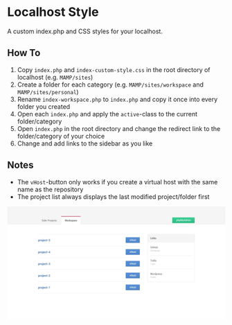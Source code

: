# Localhost Style

A custom index.php and CSS styles for your localhost.

## How To

1. Copy `index.php` and `index-custom-style.css` in the root directory of localhost (e.g. `MAMP/sites`)
2. Create a folder for each category (e.g. `MAMP/sites/workspace` and `MAMP/sites/personal`)
3. Rename `index-workspace.php` to `index.php` and copy it once into every folder you created
4. Open each `index.php` and apply the `active`-class to the current folder/category
5. Open `index.php` in the root directory and change the redirect link to the folder/category of your choice
6. Change and add links to the sidebar as you like

## Notes

* The `vHost`-button only works if you create a virtual host with the same name as the repository
* The project list always displays the last modified project/folder first

![Image of Localhost Style](showcase.jpg)
